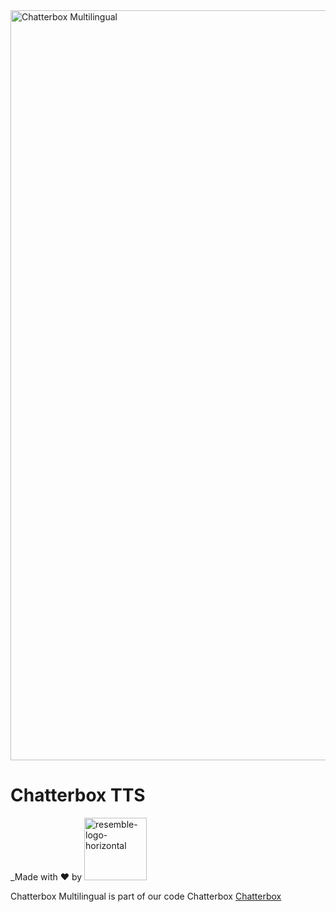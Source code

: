 
<img width="1200" alt="Chatterbox Multilingual" src="https://github.com/user-attachments/assets/53b411b4-d7b8-4b18-87f3-335145837684" />


# Chatterbox TTS

_Made with ♥️ by <a href="https://resemble.ai" target="_blank"><img width="100" alt="resemble-logo-horizontal" src="https://github.com/user-attachments/assets/35cf756b-3506-4943-9c72-c05ddfa4e525" /></a>

Chatterbox Multilingual is part of our code Chatterbox [Chatterbox](https://github.com/resemble-ai/chatterbox)
